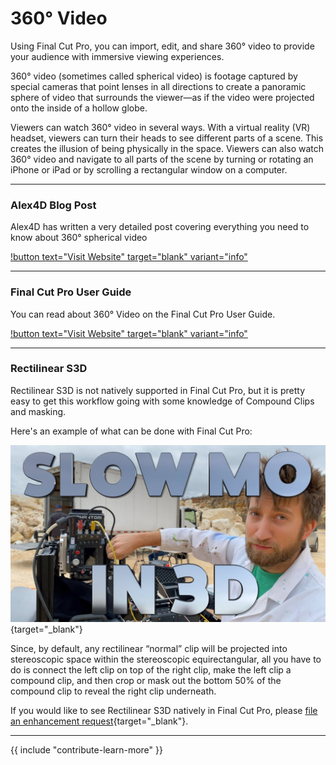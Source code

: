 # 360° Video

Using Final Cut Pro, you can import, edit, and share 360° video to provide your audience with immersive viewing experiences.

360° video (sometimes called spherical video) is footage captured by special cameras that point lenses in all directions to create a panoramic sphere of video that surrounds the viewer—as if the video were projected onto the inside of a hollow globe.

Viewers can watch 360° video in several ways. With a virtual reality (VR) headset, viewers can turn their heads to see different parts of a scene. This creates the illusion of being physically in the space. Viewers can also watch 360° video and navigate to all parts of the scene by turning or rotating an iPhone or iPad or by scrolling a rectangular window on a computer.

---

### Alex4D Blog Post

Alex4D has written a very detailed post covering everything you need to know about   360° spherical video

[!button text="Visit Website" target="blank" variant="info"](https://alex4d.com/360/item/final-cut-pro)

---

### Final Cut Pro User Guide

You can read about 360° Video on the Final Cut Pro User Guide.

[!button text="Visit Website" target="blank" variant="info"](https://support.apple.com/en-au/guide/final-cut-pro/vere7590a327/mac)

---

### Rectilinear S3D

Rectilinear S3D is not natively supported in Final Cut Pro, but it is pretty easy to get this workflow going with some knowledge of Compound Clips and masking.

Here's an example of what can be done with Final Cut Pro:

[![](/static/slwomo-in-3d.jpg)](https://www.youtube.com/watch?v=FLY5oJExptA){target="_blank"}

Since, by default, any rectilinear “normal” clip will be projected into stereoscopic space within the stereoscopic equirectangular, all you have to do is connect the left clip on top of the right clip, make the left clip a compound clip, and then crop or mask out the bottom 50% of the compound clip to reveal the right clip underneath.

If you would like to see Rectilinear S3D natively in Final Cut Pro, please [file an enhancement request](https://www.apple.com/feedback/finalcutpro/){target="_blank"}.

---

{{ include "contribute-learn-more" }}